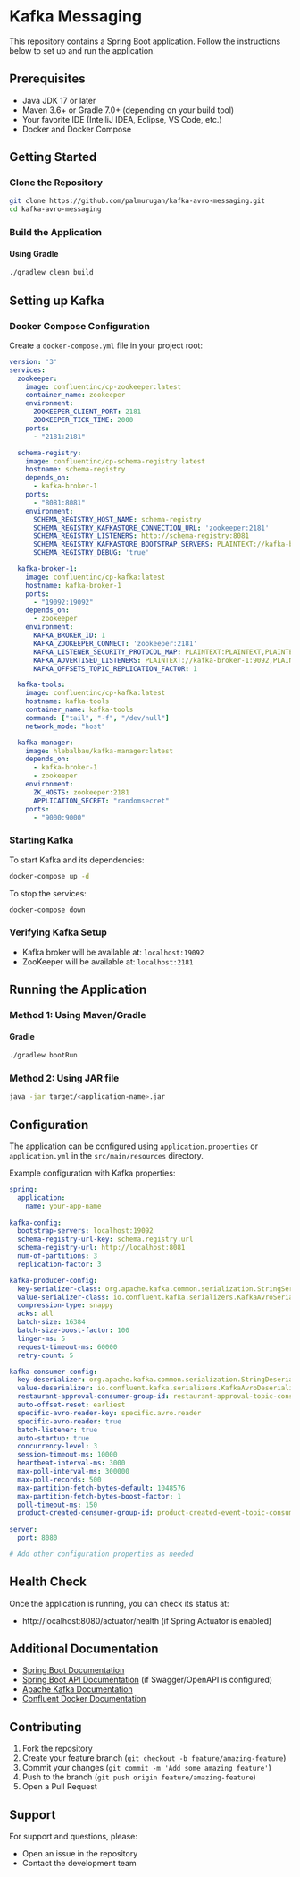 # Kafka Messaging

This repository contains a Spring Boot application. Follow the instructions below to set up and run the application.

## Prerequisites

- Java JDK 17 or later
- Maven 3.6+ or Gradle 7.0+ (depending on your build tool)
- Your favorite IDE (IntelliJ IDEA, Eclipse, VS Code, etc.)
- Docker and Docker Compose

## Getting Started

### Clone the Repository

```bash
git clone https://github.com/palmurugan/kafka-avro-messaging.git
cd kafka-avro-messaging
```

### Build the Application

#### Using Gradle
```bash
./gradlew clean build
```

## Setting up Kafka

### Docker Compose Configuration

Create a `docker-compose.yml` file in your project root:

```yaml
version: '3'
services:
  zookeeper:
    image: confluentinc/cp-zookeeper:latest
    container_name: zookeeper
    environment:
      ZOOKEEPER_CLIENT_PORT: 2181
      ZOOKEEPER_TICK_TIME: 2000
    ports:
      - "2181:2181"

  schema-registry:
    image: confluentinc/cp-schema-registry:latest
    hostname: schema-registry
    depends_on:
      - kafka-broker-1
    ports:
      - "8081:8081"
    environment:
      SCHEMA_REGISTRY_HOST_NAME: schema-registry
      SCHEMA_REGISTRY_KAFKASTORE_CONNECTION_URL: 'zookeeper:2181'
      SCHEMA_REGISTRY_LISTENERS: http://schema-registry:8081
      SCHEMA_REGISTRY_KAFKASTORE_BOOTSTRAP_SERVERS: PLAINTEXT://kafka-broker-1:9092,PLAINTEXT_INTERNAL://localhost:19092
      SCHEMA_REGISTRY_DEBUG: 'true'

  kafka-broker-1:
    image: confluentinc/cp-kafka:latest
    hostname: kafka-broker-1
    ports:
      - "19092:19092"
    depends_on:
      - zookeeper
    environment:
      KAFKA_BROKER_ID: 1
      KAFKA_ZOOKEEPER_CONNECT: 'zookeeper:2181'
      KAFKA_LISTENER_SECURITY_PROTOCOL_MAP: PLAINTEXT:PLAINTEXT,PLAINTEXT_INTERNAL:PLAINTEXT
      KAFKA_ADVERTISED_LISTENERS: PLAINTEXT://kafka-broker-1:9092,PLAINTEXT_INTERNAL://localhost:19092
      KAFKA_OFFSETS_TOPIC_REPLICATION_FACTOR: 1

  kafka-tools:
    image: confluentinc/cp-kafka:latest
    hostname: kafka-tools
    container_name: kafka-tools
    command: ["tail", "-f", "/dev/null"]
    network_mode: "host"

  kafka-manager:
    image: hlebalbau/kafka-manager:latest
    depends_on:
      - kafka-broker-1
      - zookeeper
    environment:
      ZK_HOSTS: zookeeper:2181
      APPLICATION_SECRET: "randomsecret"
    ports:
      - "9000:9000"
```

### Starting Kafka

To start Kafka and its dependencies:

```bash
docker-compose up -d
```

To stop the services:

```bash
docker-compose down
```

### Verifying Kafka Setup

- Kafka broker will be available at: `localhost:19092`
- ZooKeeper will be available at: `localhost:2181`

## Running the Application

### Method 1: Using Maven/Gradle

#### Gradle
```bash
./gradlew bootRun
```

### Method 2: Using JAR file

```bash
java -jar target/<application-name>.jar
```

## Configuration

The application can be configured using `application.properties` or `application.yml` in the `src/main/resources` directory.

Example configuration with Kafka properties:
```yaml
spring:
  application:
    name: your-app-name
  
kafka-config:
  bootstrap-servers: localhost:19092
  schema-registry-url-key: schema.registry.url
  schema-registry-url: http://localhost:8081
  num-of-partitions: 3
  replication-factor: 3

kafka-producer-config:
  key-serializer-class: org.apache.kafka.common.serialization.StringSerializer
  value-serializer-class: io.confluent.kafka.serializers.KafkaAvroSerializer
  compression-type: snappy
  acks: all
  batch-size: 16384
  batch-size-boost-factor: 100
  linger-ms: 5
  request-timeout-ms: 60000
  retry-count: 5

kafka-consumer-config:
  key-deserializer: org.apache.kafka.common.serialization.StringDeserializer
  value-deserializer: io.confluent.kafka.serializers.KafkaAvroDeserializer
  restaurant-approval-consumer-group-id: restaurant-approval-topic-consumer
  auto-offset-reset: earliest
  specific-avro-reader-key: specific.avro.reader
  specific-avro-reader: true
  batch-listener: true
  auto-startup: true
  concurrency-level: 3
  session-timeout-ms: 10000
  heartbeat-interval-ms: 3000
  max-poll-interval-ms: 300000
  max-poll-records: 500
  max-partition-fetch-bytes-default: 1048576
  max-partition-fetch-bytes-boost-factor: 1
  poll-timeout-ms: 150
  product-created-consumer-group-id: product-created-event-topic-consumer
  
server:
  port: 8080

# Add other configuration properties as needed
```

## Health Check

Once the application is running, you can check its status at:
- http://localhost:8080/actuator/health (if Spring Actuator is enabled)

## Additional Documentation

- [Spring Boot Documentation](https://docs.spring.io/spring-boot/docs/current/reference/html/)
- [Spring Boot API Documentation](http://localhost:8080/swagger-ui.html) (if Swagger/OpenAPI is configured)
- [Apache Kafka Documentation](https://kafka.apache.org/documentation/)
- [Confluent Docker Documentation](https://docs.confluent.io/platform/current/installation/docker/overview.html)

## Contributing

1. Fork the repository
2. Create your feature branch (`git checkout -b feature/amazing-feature`)
3. Commit your changes (`git commit -m 'Add some amazing feature'`)
4. Push to the branch (`git push origin feature/amazing-feature`)
5. Open a Pull Request

## Support

For support and questions, please:
- Open an issue in the repository
- Contact the development team
